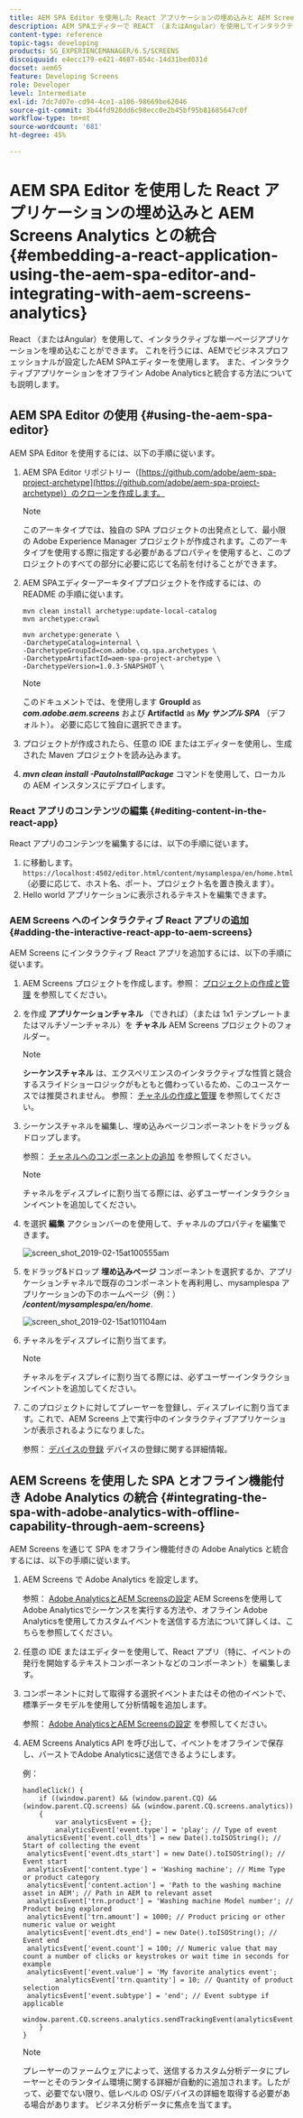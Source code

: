 ```yaml
---
title: AEM SPA Editor を使用した React アプリケーションの埋め込みと AEM Screens Analytics との統合
description: AEM SPAエディターで REACT （またはAngular）を使用してインタラクティブなシングルページアプリケーションを埋め込む方法を説明します。
content-type: reference
topic-tags: developing
products: SG_EXPERIENCEMANAGER/6.5/SCREENS
discoiquuid: e4ecc179-e421-4687-854c-14d31bed031d
docset: aem65
feature: Developing Screens
role: Developer
level: Intermediate
exl-id: 7dc7d07e-cd94-4ce1-a106-98669be62046
source-git-commit: 3b44fd920dd6c98ecc0e2b45bf95b81685647c0f
workflow-type: tm+mt
source-wordcount: '681'
ht-degree: 45%

---
```


# AEM SPA Editor を使用した React アプリケーションの埋め込みと AEM Screens Analytics との統合 {#embedding-a-react-application-using-the-aem-spa-editor-and-integrating-with-aem-screens-analytics}

React （またはAngular）を使用して、インタラクティブな単一ページアプリケーションを埋め込むことができます。 これを行うには、AEMでビジネスプロフェッショナルが設定したAEM SPAエディターを使用します。 また、インタラクティブアプリケーションをオフライン Adobe Analyticsと統合する方法についても説明します。

## AEM SPA Editor の使用 {#using-the-aem-spa-editor}

AEM SPA Editor を使用するには、以下の手順に従います。

1. AEM SPA Editor リポジトリー（[https://github.com/adobe/aem-spa-project-archetype](https://github.com/adobe/aem-spa-project-archetype)）のクローンを作成します。

   >[!NOTE]
   >
   >このアーキタイプでは、独自の SPA プロジェクトの出発点として、最小限の Adobe Experience Manager プロジェクトが作成されます。このアーキタイプを使用する際に指定する必要があるプロパティを使用すると、このプロジェクトのすべての部分に必要に応じて名前を付けることができます。

1. AEM SPAエディターアーキタイププロジェクトを作成するには、の README の手順に従います。

   ```
   mvn clean install archetype:update-local-catalog
   mvn archetype:crawl
   
   mvn archetype:generate \
   -DarchetypeCatalog=internal \
   -DarchetypeGroupId=com.adobe.cq.spa.archetypes \
   -DarchetypeArtifactId=aem-spa-project-archetype \
   -DarchetypeVersion=1.0.3-SNAPSHOT \
   ```

   >[!NOTE]
   >
   >このドキュメントでは、を使用します **GroupId** as ***com.adobe.aem.screens*** および **ArtifactId** as ***My サンプル SPA*** （デフォルト）。 必要に応じて独自に選択できます。

1. プロジェクトが作成されたら、任意の IDE またはエディターを使用し、生成された Maven プロジェクトを読み込みます。
1. ***mvn clean install -PautoInstallPackage*** コマンドを使用して、ローカルの AEM インスタンスにデプロイします。

### React アプリのコンテンツの編集 {#editing-content-in-the-react-app}

React アプリのコンテンツを編集するには、以下の手順に従います。

1. に移動します。 `https://localhost:4502/editor.html/content/mysamplespa/en/home.html` （必要に応じて、ホスト名、ポート、プロジェクト名を置き換えます）。
1. Hello world アプリケーションに表示されるテキストを編集できます。

### AEM Screens へのインタラクティブ React アプリの追加 {#adding-the-interactive-react-app-to-aem-screens}

AEM Screens にインタラクティブ React アプリを追加するには、以下の手順に従います。

1. AEM Screens プロジェクトを作成します。参照： [プロジェクトの作成と管理](creating-a-screens-project.md) を参照してください。
1. を作成 **アプリケーションチャネル** （できれば）（または 1x1 テンプレートまたはマルチゾーンチャネル）を **チャネル** AEM Screens プロジェクトのフォルダー。

   >[!NOTE]
   >**シーケンスチャネル** は、エクスペリエンスのインタラクティブな性質と競合するスライドショーロジックがもともと備わっているため、このユースケースでは推奨されません。
   >参照： [チャネルの作成と管理](managing-channels.md) を参照してください。

1. シーケンスチャネルを編集し、埋め込みページコンポーネントをドラッグ＆ドロップします。

   参照： [チャネルへのコンポーネントの追加](adding-components-to-a-channel.md) を参照してください。

   >[!NOTE]
   >
   >チャネルをディスプレイに割り当てる際には、必ずユーザーインタラクションイベントを追加してください。

1. を選択 **編集** アクションバーのを使用して、チャネルのプロパティを編集できます。

   ![screen_shot_2019-02-15at100555am](assets/screen_shot_2019-02-15at100555am.png)

1. をドラッグ&amp;ドロップ **埋め込みページ** コンポーネントを選択するか、アプリケーションチャネルで既存のコンポーネントを再利用し、mysamplespa アプリケーションの下のホームページ（例：） ***/content/mysamplespa/en/home***.

   ![screen_shot_2019-02-15at101104am](assets/screen_shot_2019-02-15at101104am.png)

1. チャネルをディスプレイに割り当てます。

   >[!NOTE]
   >チャネルをディスプレイに割り当てる際には、必ずユーザーインタラクションイベントを追加してください。

1. このプロジェクトに対してプレーヤーを登録し、ディスプレイに割り当てます。これで、AEM Screens 上で実行中のインタラクティブアプリケーションが表示されるようになりました。

   参照： [デバイスの登録](device-registration.md) デバイスの登録に関する詳細情報。

## AEM Screens を使用した SPA とオフライン機能付き Adobe Analytics の統合 {#integrating-the-spa-with-adobe-analytics-with-offline-capability-through-aem-screens}

AEM Screens を通じて SPA をオフライン機能付きの Adobe Analytics と統合するには、以下の手順に従います。

1. AEM Screens で Adobe Analytics を設定します。

   参照： [Adobe AnalyticsとAEM Screensの設定](configuring-adobe-analytics-aem-screens.md) AEM Screensを使用してAdobe Analyticsでシーケンスを実行する方法や、オフライン Adobe Analyticsを使用してカスタムイベントを送信する方法について詳しくは、こちらを参照してください。

1. 任意の IDE またはエディターを使用して、React アプリ（特に、イベントの発行を開始するテキストコンポーネントなどのコンポーネント）を編集します。
1. コンポーネントに対して取得する選択イベントまたはその他のイベントで、標準データモデルを使用して分析情報を追加します。

   参照： [Adobe AnalyticsとAEM Screensの設定](configuring-adobe-analytics-aem-screens.md) を参照してください。

1. AEM Screens Analytics API を呼び出して、イベントをオフラインで保存し、バーストでAdobe Analyticsに送信できるようにします。

   例：

   ```
   handleClick() {
       if ((window.parent) && (window.parent.CQ) && (window.parent.CQ.screens) && (window.parent.CQ.screens.analytics))
       {
           var analyticsEvent = {};
           analyticsEvent['event.type'] = 'play'; // Type of event
    analyticsEvent['event.coll_dts'] = new Date().toISOString(); // Start of collecting the event
    analyticsEvent['event.dts_start'] = new Date().toISOString(); // Event start
    analyticsEvent['content.type'] = 'Washing machine'; // Mime Type or product category
    analyticsEvent['content.action'] = 'Path to the washing machine asset in AEM'; // Path in AEM to relevant asset
    analyticsEvent['trn.product'] = 'Washing machine Model number'; // Product being explored
    analyticsEvent['trn.amount'] = 1000; // Product pricing or other numeric value or weight
    analyticsEvent['event.dts_end'] = new Date().toISOString(); // Event end
    analyticsEvent['event.count'] = 100; // Numeric value that may count a number of clicks or keystrokes or wait time in seconds for example
    analyticsEvent['event.value'] = 'My favorite analytics event';
           analyticsEvent['trn.quantity'] = 10; // Quantity of product selection
    analyticsEvent['event.subtype'] = 'end'; // Event subtype if applicable
    window.parent.CQ.screens.analytics.sendTrackingEvent(analyticsEvent);
       }
   }
   ```

   >[!NOTE]
   >
   >プレーヤーのファームウェアによって、送信するカスタム分析データにプレーヤーとそのランタイム環境に関する詳細が自動的に追加されます。したがって、必要でない限り、低レベルの OS/デバイスの詳細を取得する必要がある場合があります。 ビジネス分析データに焦点を当てます。
